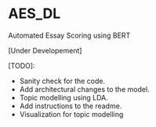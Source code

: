 # AES_DL
Automated Essay Scoring using BERT

[Under Developement]

[TODO]:
* Sanity check for the code.
* Add architectural changes to the model.
* Topic modelling using LDA.
* Add instructions to the readme.
* Visualization for topic modelling
